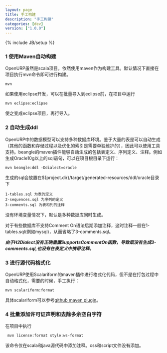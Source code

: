 ```yaml
---
layout: page
title: 手工构建
description: "手工构建"
categories: [dev]
version: ["1.0.0"]
---
```

{% include JB/setup %}

### 1 使用Maven自动构建

OpenURP虽然是scala项目，依然使用maven作为构建工具。默认情况下直接在项目执行mvn命令即可进行构建。

    mvn

如果使用eclipse开发，可以在批量导入到eclipse前，在项目中运行

    mvn eclipse:eclipse 

使之变成eclipse项目，再行导入。

### 2 自动生成ddl

OpenURP中的数据模型可以支持多种数据库环境。鉴于大量的表是可以自动生成（其他的函数和存储过程以及优化的索引是需要单独维护的），因此可以使用工具支持。beangle的maven插件能够自动生成的包括表定义、序列定义、注释。例如生成Oracle10g以上的sql语句，可以在项目根目录下运行：

    mvn beangle:ddl -Ddialect=oracle

生成的sql会放置在${project.dir}/target/generated-resources/ddl/oracle目录下

    1-tables.sql 为表的定义
    2-sequences.sql 为序列的定义
    3-comments.sql 为表和列的注释

没有环境变量情况下，默认是多种数据库同时生成。

对于有些数据库不支持Comment On语法后期添加注释，这时注释一般在1-tables.sql(例如mysql)，从而省略了3-comments.sql。

***由于H2Dialect没有正确重置SupportsCommentOn函数，导致既没有生成3-comments.sql,也没有在表定义中携带注释。***

### 3 进行源代码格式化

OpenURP使用Scalariform的maven插件进行格式化代码，但不是在打包过程中自动格式化，需要的时候，手工执行：

    mvn scalariform:format

具体scalariform可以参考[github maven plugin](https://github.com/mdr/scalariform/wiki/Maven-plugin)。

### 4 批量添加许可证声明和去除多余空白字符

在项目中执行

     mvn license:format style:ws-format

该命令仅在scala和java源代码中添加注释。css和script文件没有添加。

